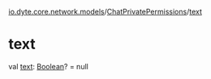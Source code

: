 [io.dyte.core.network.models](../index.md)/[ChatPrivatePermissions](index.md)/[text](text.md)

# text


val [text](text.md): [Boolean](https://kotlinlang.org/api/latest/jvm/stdlib/kotlin/-boolean/index.html)? = null
